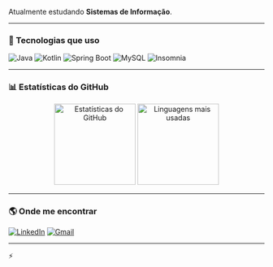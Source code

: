 
Atualmente estudando **Sistemas de Informação**.  

---

### 🚀 Tecnologias que uso
![Java](https://img.shields.io/badge/Java-ED8B00?style=for-the-badge&logo=openjdk&logoColor=white)
![Kotlin](https://img.shields.io/badge/Kotlin-7F52FF?style=for-the-badge&logo=kotlin&logoColor=white)
![Spring Boot](https://img.shields.io/badge/Spring_Boot-6DB33F?style=for-the-badge&logo=springboot&logoColor=white)
![MySQL](https://img.shields.io/badge/MySQL-005C84?style=for-the-badge&logo=mysql&logoColor=white)
![Insomnia](https://img.shields.io/badge/Insomnia-4000BF?style=for-the-badge&logo=insomnia&logoColor=white)



---

### 📊 Estatísticas do GitHub
<div align="center">
  <img src="https://github-readme-stats.vercel.app/api?username=Joaolucas013&show_icons=true&theme=tokyonight" alt="Estatísticas do GitHub" height="160" />
  <img src="https://github-readme-stats.vercel.app/api/top-langs/?username=Joaolucas013&layout=compact&theme=tokyonight" alt="Linguagens mais usadas" height="160" />
</div>

---

### 🌎 Onde me encontrar
[![LinkedIn](https://img.shields.io/badge/LinkedIn-0A66C2?style=for-the-badge&logo=linkedin&logoColor=white)](https://www.linkedin.com/in/seu-usuario/)
[![Gmail](https://img.shields.io/badge/Gmail-D14836?style=for-the-badge&logo=gmail&logoColor=white)](mailto:seu-email@gmail.com)

---

⚡ 
